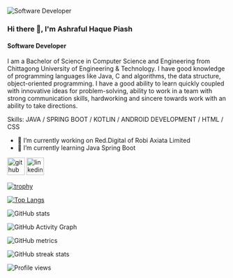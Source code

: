![Software Developer](https://media-exp1.licdn.com/dms/image/C5603AQF1ArelhooyPg/profile-displayphoto-shrink_400_400/0/1658416984938?e=1664409600&v=beta&t=O33MoZALtEZGS4tW88sniN4X93bDv95T-8hriK9GwFE)


### Hi there 👋, I'm Ashraful Haque Piash
#### Software Developer


I am a Bachelor of Science in Computer Science and Engineering from Chittagong University of Engineering & Technology. I have good knowledge of programming languages like Java, C and algorithms, the data structure, object-oriented programming. I have a good ability to learn quickly coupled with innovative ideas for problem-solving, ability to work in a team with strong communication skills, hardworking and sincere towards work with an ability to take directions.

Skills: JAVA / SPRING BOOT / KOTLIN / ANDROID DEVELOPMENT / HTML / CSS

- 🔭 I’m currently working on Red.Digital of Robi Axiata Limited 
- 🌱 I’m currently learning Java Spring Boot 


[<img src='https://cdn.jsdelivr.net/npm/simple-icons@3.0.1/icons/github.svg' alt='github' height='40'>](https://github.com/Ashraful-Piash)  [<img src='https://cdn.jsdelivr.net/npm/simple-icons@3.0.1/icons/linkedin.svg' alt='linkedin' height='40'>](https://www.linkedin.com/in/ashraful-haque-piash/)  

[![trophy](https://github-profile-trophy.vercel.app/?username=Ashraful-Piash)](https://github.com/ryo-ma/github-profile-trophy)

[![Top Langs](https://github-readme-stats.vercel.app/api/top-langs/?username=Ashraful-Piash)](https://github.com/anuraghazra/github-readme-stats)

![GitHub stats](https://github-readme-stats.vercel.app/api?username=Ashraful-Piash&show_icons=true&count_private=true)  

![GitHub Activity Graph](https://activity-graph.herokuapp.com/graph?username=Ashraful-Piash)  

![GitHub metrics](https://metrics.lecoq.io/Ashraful-Piash)  

![GitHub streak stats](https://github-readme-streak-stats.herokuapp.com/?user=Ashraful-Piash)  

![Profile views](https://gpvc.arturio.dev/Ashraful-Piash)  
